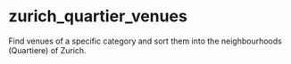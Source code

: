 # zurich_quartier_venues
Find venues of a specific category and sort them into the neighbourhoods (Quartiere) of Zurich.
